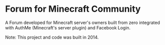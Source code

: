 # Forum for Minecraft Community
A Forum developed for Minecraft server's owners built from zero integrated with AuthMe (Minecraft's server plugin) and Facebook Login.

Note: This project and code was built in 2014.
